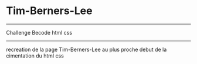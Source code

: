 # Tim-Berners-Lee

***

Challenge Becode html css

***
recreation de la page Tim-Berners-Lee au plus proche
debut de la cimentation du html css
